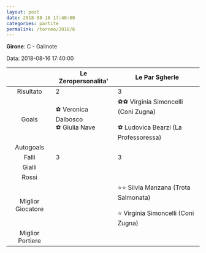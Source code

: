 ```yaml
---
layout: post
date: 2018-08-16 17:40:00
categories: partite
permalink: /torneo/2018/6
---
```

**Girone**: C - Galinote

Data: 2018-08-16 17:40:00

| | Le Zeropersonalita' | Le Par Sgherle |
|:-----:|-----|-----|
Risultato|2|3
Goals|⚽ Veronica Dalbosco<br/>⚽ Giulia Nave|⚽⚽ Virginia Simoncelli (Coni Zugna)<br/><br/>⚽ Ludovica Bearzi (La Professoressa)<br/>
Autogoals||
Falli|3|3
Gialli||
Rossi||
Miglior Giocatore||⭐⭐ Silvia Manzana (Trota Salmonata)<br/><br/>⭐ Virginia Simoncelli (Coni Zugna)<br/>
Miglior Portiere||